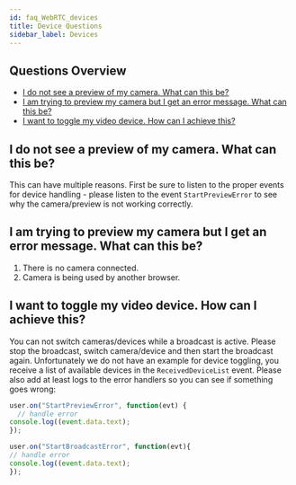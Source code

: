 ```yaml
---
id: faq_WebRTC_devices
title: Device Questions
sidebar_label: Devices
---
```


## Questions Overview

- [I do not see a preview of my camera. What can this be?](#i-do-not-see-a-preview-of-my-camera-what-can-this-be)
- [I am trying to preview my camera but I get an error message. What can this be?](#i-am-trying-to-preview-my-camera-but-i-get-an-error-message-what-can-this-be)
- [I want to toggle my video device. How can I achieve this?](#i-want-to-toggle-my-video-device-how-can-i-achieve-this)

## I do not see a preview of my camera. What can this be?

This can have multiple reasons. First be sure to listen to the proper events for device handling - please listen to the event `StartPreviewError` to see why the camera/preview is not working correctly.


## I am trying to preview my camera but I get an error message. What can this be?

1. There is no camera connected.
2. Camera is being used by another browser.

## I want to toggle my video device. How can I achieve this?

You can not switch cameras/devices while a broadcast is active. Please stop the broadcast, switch camera/device and then start the broadcast again. Unfortunately we do not have an example for device toggling, you receive a list of available devices in the `ReceivedDeviceList` event. Please also add at least logs to the error handlers so you can see if something goes wrong:

```js
user.on("StartPreviewError", function(evt) {
  // handle error
console.log((event.data.text);
});
```

```js
user.on("StartBroadcastError", function(evt){
// handle error
console.log((event.data.text);
});
```